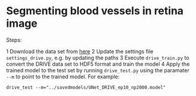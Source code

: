 # Segmenting blood vessels in retina image

Steps:

1 Download the data set from [here](https://www.isi.uu.nl/Research/Databases/DRIVE/)
2 Update the settings file `settings_drive.py`, e.g. by updating the paths
3 Execute `drive_train.py` to convert the DRIVE data set to HDF5 format and train the model
4 Apply the trained model to the test set by running `drive_test.py` using the paramater `--m` to point to the trained model. For example:

`drive_test --m="../savedmodels/UNet_DRIVE_ep10_np2000.model"`